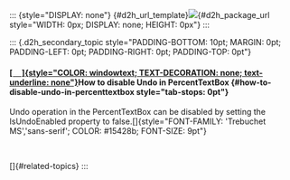 ::: {style="DISPLAY: none"}
[](ms-xhelp:///?Id=d2h_url_template){#d2h_url_template}![](!package_url!){#d2h_package_url style="WIDTH: 0px; DISPLAY: none; HEIGHT: 0px"}
:::

::: {.d2h_secondary_topic style="PADDING-BOTTOM: 10pt; MARGIN: 0pt; PADDING-LEFT: 0pt; PADDING-RIGHT: 0pt; PADDING-TOP: 0pt"}
#### [[     ]{style="COLOR: windowtext; TEXT-DECORATION: none; text-underline: none"}](ms-xhelp:///?Id=9eef4133-7da3-4c17-a048-f5288af76744)How to disable Undo in PercentTextBox {#how-to-disable-undo-in-percenttextbox style="tab-stops: 0pt"}

Undo operation in the PercentTextBox can be disabled by setting the IsUndoEnabled property to false.[]{style="FONT-FAMILY: 'Trebuchet MS','sans-serif'; COLOR: #15428b; FONT-SIZE: 9pt"}

 

[]{#related-topics}
:::
